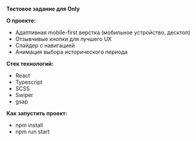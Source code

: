 **Тестовое задание для Only** 

**О проекте:** 
- Адаптивная mobile-first верстка (мобильное устройство, десктоп) 
- Отзывчивые кнопки для лучшего UX 
- Слайдер с навигацией 
- Анимация выбора исторического периода 

**Стек технологий:** 
- React 
- Typescript 
- SCSS 
- Swiper 
- gsap 
 
**Как запустить проект:**  
- npm install 
- npm run start 
